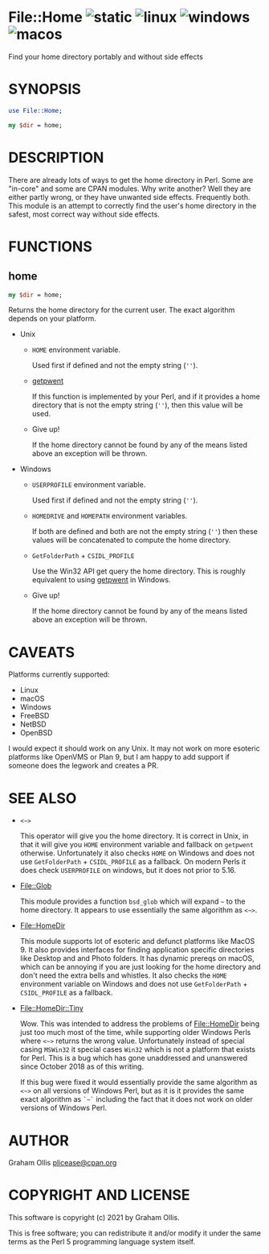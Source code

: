 # File::Home ![static](https://github.com/uperl/File-Home/workflows/static/badge.svg) ![linux](https://github.com/uperl/File-Home/workflows/linux/badge.svg) ![windows](https://github.com/uperl/File-Home/workflows/windows/badge.svg) ![macos](https://github.com/uperl/File-Home/workflows/macos/badge.svg)

Find your home directory portably and without side effects

# SYNOPSIS

```perl
use File::Home;

my $dir = home;
```

# DESCRIPTION

There are already lots of ways to get the home directory in Perl.  Some are "in-core" and some are
CPAN modules.  Why write another?  Well they are either partly wrong, or they have unwanted side
effects.  Frequently both.  This module is an attempt to correctly find the user's home directory
in the safest, most correct way without side effects.

# FUNCTIONS

## home

```perl
my $dir = home;
```

Returns the home directory for the current user.  The exact algorithm depends on your platform.

- Unix
    - `HOME` environment variable.

        Used first if defined and not the empty string (`''`).

    - [getpwent](https://metacpan.org/pod/perlfunc#getpwent)

        If this function is implemented by your Perl, and if it provides a home directory that is not
        the empty string (`''`), then this value will be used.

    - Give up!

        If the home directory cannot be found by any of the means listed above an exception will
        be thrown.
- Windows
    - `USERPROFILE` environment variable.

        Used first if defined and not the empty string (`''`).

    - `HOMEDRIVE` and `HOMEPATH` environment variables.

        If both are defined and both are not the empty string (`''`) then these values
        will be concatenated to compute the home directory.

    - `GetFolderPath` + `CSIDL_PROFILE`

        Use the Win32 API get query the home directory.  This is roughly equivalent to
        using [getpwent](https://metacpan.org/pod/perlfunc#getpwent) in Windows.

    - Give up!

        If the home directory cannot be found by any of the means listed above an exception will
        be thrown.

# CAVEATS

Platforms currently supported:

- Linux
- macOS
- Windows
- FreeBSD
- NetBSD
- OpenBSD

I would expect it should work on any Unix.  It may not work on more esoteric
platforms like OpenVMS or Plan 9, but I am happy to add support if someone
does the legwork and creates a PR.

# SEE ALSO

- `<~>`

    This operator will give you the home directory.  It is correct in Unix, in that it will
    give you `HOME` environment variable and fallback on `getpwent` otherwise.  Unfortunately
    it also checks `HOME` on Windows and does not use `GetFolderPath` + `CSIDL_PROFILE` as
    a fallback.  On modern Perls it does check `USERPROFILE` on windows, but it does not
    prior to 5.16.

- [File::Glob](https://metacpan.org/pod/File::Glob)

    This module provides a function `bsd_glob` which will expand `~` to the home directory.
    It appears to use essentially the same algorithm as `<~>`.

- [File::HomeDir](https://metacpan.org/pod/File::HomeDir)

    This module supports lot of esoteric and defunct platforms like MacOS 9.  It also provides
    interfaces for finding application specific directories like Desktop and and Photo folders.
    It has dynamic prereqs on macOS, which can be annoying if you are just looking for the home
    directory and don't need the extra bells and whistles.  It also checks the `HOME` environment
    variable on Windows and does not use `GetFolderPath` + `CSIDL_PROFILE` as a fallback.

- [File::HomeDir::Tiny](https://metacpan.org/pod/File::HomeDir::Tiny)

    Wow.  This was intended to address the problems of [File::HomeDir](https://metacpan.org/pod/File::HomeDir) being just too much most
    of the time, while supporting older Windows Perls where `<~>` returns the wrong value.
    Unfortunately instead of special casing `MSWin32` it special cases `Win32` which is not
    a platform that exists for Perl.  This is a bug which has gone unaddressed and unanswered
    since October 2018 as of this writing.

    If this bug were fixed it would essentially provide the same algorithm as `<~>` on all
    versions of Windows Perl, but as it is it provides the same exact algorithm as `` `~` ``
    including the fact that it does not work on older versions of Windows Perl.

# AUTHOR

Graham Ollis <plicease@cpan.org>

# COPYRIGHT AND LICENSE

This software is copyright (c) 2021 by Graham Ollis.

This is free software; you can redistribute it and/or modify it under
the same terms as the Perl 5 programming language system itself.
